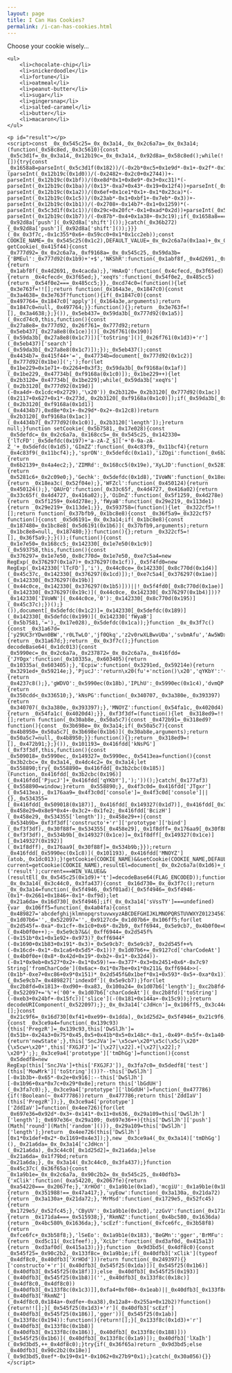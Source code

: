 ```yaml
---
layout: page
title: I Can Has Cookies?
permalink: /i-can-has-cookies.html
---
```


<div>
    <p>Choose your cookie wisely…</p>

    <ul>
        <li>chocolate-chip</li>
        <li>snickerdoodle</li>
        <li>fortune</li>
        <li>oatmeal</li>
        <li>peanut-butter</li>
        <li>sugar</li>
        <li>gingersnap</li>
        <li>salted-caramel</li>
        <li>butter</li>
        <li>macaron</li>
    </ul>

    <p id="result"></p>
    <script>const _0x_0x545c25=_0x_0x3a14,_0x_0x2c6a7a=_0x_0x3a14;(function(_0x58c8ed,_0x3c5610){const _0x5c3d1f=_0x_0x3a14,_0x12b19c=_0x_0x3a14,_0x92d8a=_0x58c8ed();while(!![]){try{const _0x1658a8=parseInt(_0x5c3d1f(0x182))/(-0x2b*0xc5+0x1e9d*-0x1+-0x2f*-0x15b)*(parseInt(_0x12b19c(0x1d0))/(-0x2482+-0x2c0+0x2744))+-parseInt(_0x12b19c(0x1bf))/(0xe8d*0x1+0x8e9*-0x3+0xc31)*(-parseInt(_0x12b19c(0x1ba))/(0x13*-0xa7+0x43*-0x19+0x12f4))+parseInt(_0x12b19c(0x1b3))/(-0xf9c+-0x2678+-0x1*-0x3619)+-parseInt(_0x12b19c(0x1a2))/(0x6ef+0x1ce1*0x1+-0x1*0x23ca)*(-parseInt(_0x12b19c(0x1c5))/(0x23ab*-0x1+0xbf1+-0x7eb*-0x3))+-parseInt(_0x12b19c(0x1b1))/(-0x2708+-0x14b7*-0x1+0x1259)*(-parseInt(_0x5c3d1f(0x1c1))/(0x29c+0x20fc*-0x1+0xad*0x2d))+parseInt(_0x5c3d1f(0x1db))/(0x9f9+-0x1411+-0xa22*-0x1)+-parseInt(_0x12b19c(0x1b7))/(-0x87b*-0x4+0x1a38+-0x3c19);if(_0x1658a8===_0x3c5610)break;else _0x92d8a['push'](_0x92d8a['shift']());}catch(_0x36b272){_0x92d8a['push'](_0x92d8a['shift']());}}}(_0x_0x3f7c,-0x1c355*0x6+-0x59cc0+0x1*0x1cc2eb));const COOKIE_NAME=_0x_0x545c25(0x1c2),DEFAULT_VALUE=_0x_0x2c6a7a(0x1aa)+_0x_0x545c25(0x1d2),WIN_VALUE='Zm9ydHVuZQ'+'==',FLAG_ENCODED='WW91ciBmb3'+'J0dW5lOiB3'+'bmotY3RmLX'+_0x_0x2c6a7a(0x1c6)+'eS1mb3J0dW'+_0x_0x545c25(0x18d)+_0x_0x545c25(0x1a6)+_0x_0x2c6a7a(0x191);function getCookie(_0x415f44){const _0x777d92=_0x_0x2c6a7a,_0xf9168a=_0x_0x545c25,_0x59da3b={'BMEul':_0x777d92(0x1b9)+'+$','NKShR':function(_0x1abf8f,_0x4d2691,_0x4cacda){return _0x1abf8f(_0x4d2691,_0x4cacda);},'HmAxQ':function(_0x4cfecd,_0x3f65ed){return _0x4cfecd<_0x3f65ed;},'xeqYs':function(_0x54f0e2,_0x485cc5){return _0x54f0e2===_0x485cc5;}},_0xcd74c0=(function(){let _0x3e763f=!![];return function(_0x164a3e,_0x1847c0){const _0x3a4638=_0x3e763f?function(){if(_0x1847c0){const _0x497764=_0x1847c0['apply'](_0x164a3e,arguments);return _0x1847c0=null,_0x497764;}}:function(){};return _0x3e763f=![],_0x3a4638;};}()),_0x5eb437=_0x59da3b[_0x777d92(0x1a5)](_0xcd74c0,this,function(){const _0x27a8e8=_0x777d92,_0x26f761=_0x777d92;return _0x5eb437[_0x27a8e8(0x1ce)]()[_0x26f761(0x190)](_0x59da3b[_0x27a8e8(0x1c7)])['toString']()[_0x26f761(0x1d3)+'r'](_0x5eb437)['search'](_0x59da3b[_0x27a8e8(0x1c7)]);});_0x5eb437();const _0x4434b7=_0x415f44+'=',_0x47734b=document[_0x777d92(0x1c2)][_0x777d92(0x1be)](';');for(let _0x1be229=0x1e71+-0x2264+0x3f3;_0x59da3b[_0xf9168a(0x1af)](_0x1be229,_0x47734b[_0xf9168a(0x1c0)]);_0x1be229++){let _0x2b3120=_0x47734b[_0x1be229];while(_0x59da3b['xeqYs'](_0x2b3120[_0x777d92(0x19d)](-0xa4d+-0x1cdc+0x2729),'\x20'))_0x2b3120=_0x2b3120[_0x777d92(0x1ac)](0x2117+0x627+0x1*-0x273d,_0x2b3120[_0xf9168a(0x1c0)]);if(_0x59da3b[_0xf9168a(0x1a8)](_0x2b3120[_0xf9168a(0x1d1)](_0x4434b7),0xd8e*0x1+-0x29d*-0x2+-0x12c8))return _0x2b3120[_0xf9168a(0x1ac)](_0x4434b7[_0x777d92(0x1c0)],_0x2b3120['length']);}return null;}function setCookie(_0x5b7581,_0x17e028){const _0x5defdc=_0x_0x2c6a7a,_0x168cc5=_0x_0x545c25,_0x142330={'lTcFD':_0x5defdc(0x197)+'a-zA-Z_$]['+'0-9a-zA-Z_'+_0x5defdc(0x1d5),'GImZZ':function(_0x4c83f9,_0x11bcf4){return _0x4c83f9(_0x11bcf4);},'sprON':_0x5defdc(0x1a1),'iZOgi':function(_0x6b2139,_0x4a4ec2){return _0x6b2139+_0x4a4ec2;},'ZIMRd':_0x168cc5(0x19e),'XyLJD':function(_0x5281c6,_0x2c09e0){return _0x5281c6+_0x2c09e0;},'Gechk':_0x5defdc(0x1d8),'IVoWN':function(_0x18ea3c,_0x52f04e){return _0x18ea3c(_0x52f04e);},'WFZcl':function(_0x450124){return _0x450124();},'QAUrQ':function(_0x33c65f,_0x4d4727,_0x416a02){return _0x33c65f(_0x4d4727,_0x416a02);},'OiDnZ':function(_0x5f1259,_0x4d278e){return _0x5f1259+_0x4d278e;},'fWyaB':function(_0x29e219,_0x113de1){return _0x29e219+_0x113de1;}},_0x593758=(function(){let _0x322cf5=!![];return function(_0x37bfb9,_0x1bc8e8){const _0x36f5a9=_0x322cf5?function(){const _0x5d6191=_0x_0x3a14;if(_0x1bc8e8){const _0x187480=_0x1bc8e8[_0x5d6191(0x1b6)](_0x37bfb9,arguments);return _0x1bc8e8=null,_0x187480;}}:function(){};return _0x322cf5=![],_0x36f5a9;};}());(function(){const _0x1e7e50=_0x168cc5;_0x142330[_0x1e7e50(0x1c9)](_0x593758,this,function(){const _0x376297=_0x1e7e50,_0x8c770d=_0x1e7e50,_0xe7c5a4=new RegExp(_0x376297(0x1a7)+_0x376297(0x1cf)),_0x5f4fd0=new RegExp(_0x142330['lTcFD'],'i'),_0x44c0ce=_0x142330[_0x8c770d(0x1d4)](_0x45c37c,_0x142330[_0x376297(0x1cd)]);!_0xe7c5a4[_0x376297(0x1ae)](_0x142330[_0x376297(0x19b)](_0x44c0ce,_0x142330[_0x376297(0x1b5)]))||!_0x5f4fd0[_0x8c770d(0x1ae)](_0x142330[_0x376297(0x19c)](_0x44c0ce,_0x142330[_0x376297(0x1b4)]))?_0x142330['IVoWN'](_0x44c0ce,'0'):_0x142330[_0x8c770d(0x195)](_0x45c37c);})();}()),document[_0x5defdc(0x1c2)]=_0x142330[_0x5defdc(0x189)](_0x142330[_0x5defdc(0x199)](_0x142330['fWyaB'](_0x5b7581,'='),_0x17e028),_0x5defdc(0x1ca));}function _0x_0x3f7c(){const _0x31a67d=['y29UC3rYDwn0BW','r0LTwLO','jf0Qkq','z2v0rwXLBwvUDa','svbmAfu','Aw5WDxq','Dgv4DenVBNrLBG','BwnNAvu','mtmWnJi1mgjOELzHDa','mxDxrgTKCq','zgvIDq','Aw5MBW','sLLpz3G','BfnLrw8','z1DevK8','qMvhtw4','t2LeBLO','Du5qDM8','Bg9N','txjnC2q','nwXmv1POzg05Eq','wgnmyNi','tK9hDfm','C2vHCMnO','oxnAsda9','yMLUza','BMH6DLO','ywn0Aw9U','v0zAy2W','rwnWAxC','xcTCkYaQkd86wW','zsKGE30','zLD5yui','ENPhDLy','AvPpz2K','whLmsKq','y2HHCKf0','y2HHAw4','tMjrq3m','y291BNrLCG','Aw5PDa','ntiYoda4mLzyqK5dqq','y3rVCIGICMv0Dq','zhzTuva','tKTtAfi','y3KXmgfhvxrzBq','zNvUy3rPB24GkG','EgvXwxm','qNjnrNu','wtjODLKYoxnzwa','y2fSBa','C3vIC3rYAw5N','C3rYAw5N','DgvZDa','sg1bEfe','D2HPBguGkhrYDq','ndC1oty5nMjgr29OBa','zxHJzxb0Aw9U','ntiYnJC1nxr3wwHlra','r2vJAgS','wKLnuMq','yxbWBhK','ndiYnZC1mZjcsNjKAee','DxLfB3C','kcGOlISPkYKRkq','mti0yM1LqMTt','qNLjza','DhjHy2u','CM4GDgHPCYiPka','C3bSAxq','mte5mtu3vfbwEMzc','BgvUz3rO','ouX1DufyuW','y29VA2LL','q0j5vvy','D2fYBG','n1fuyuXSCG','DdbHr1y1tfHoAa','qK1fDwW','sLrNEhi','uufvCLe','oYbWyxrOps8','x19WCM90B19F','zxjYB3i','C3bYt04','Dg9tDhjPBMC','xcGGkLWP','mtu4nZm4mKDcDw1gza','Aw5KzxHpzG','uMXmv05VyvHbpq'];_0x_0x3f7c=function(){return _0x31a67d;};return _0x_0x3f7c();}function decodeBase64(_0x1dc013){const _0x5990ec=_0x_0x2c6a7a,_0x237872=_0x_0x2c6a7a,_0x416fdd={'JYOgx':function(_0x10335a,_0x603405){return _0x10335a(_0x603405);},'Ecpiw':function(_0x3291ed,_0x59214e){return _0x3291ed+_0x59214e;},'PjucJ':'return\x20(fu'+'nction()\x20','qYKbY':'{}.constru'+_0x5990ec(0x1a3)+_0x5990ec(0x1bd)+'\x20)','JTgxr':function(_0x4237c8){return _0x4237c8();},'gWDVO':_0x5990ec(0x18b),'IPLhU':_0x5990ec(0x1c4),'dvmQP':_0x237872(0x184),'uNPvo':_0x5990ec(0x1cc),'NbQCs':_0x5990ec(0x1b2),'wvNZo':'table','PnXyh':_0x5990ec(0x1bc),'BcizH':function(_0x350cdd,_0x336510){return _0x350cdd<_0x336510;},'kNsPG':function(_0x340707,_0x3a380e,_0x393397){return _0x340707(_0x3a380e,_0x393397);},'MNOYZ':function(_0x54fa1c,_0x4020d4){return _0x54fa1c(_0x4020d4);}},_0xf3f3df=(function(){let _0x318ed9=!![];return function(_0x30ab8e,_0x50a5c7){const _0x472b91=_0x318ed9?function(){const _0x3b698e=_0x_0x3a14;if(_0x50a5c7){const _0x4b8950=_0x50a5c7[_0x3b698e(0x1b6)](_0x30ab8e,arguments);return _0x50a5c7=null,_0x4b8950;}}:function(){};return _0x318ed9=![],_0x472b91;};}()),_0x101193=_0x416fdd['kNsPG'](_0xf3f3df,this,function(){const _0x509018=_0x5990ec,_0x149327=_0x5990ec,_0x5413ea=function(){const _0x3b2cbc=_0x_0x3a14,_0x4dc4c2=_0x_0x3a14;let _0x558890;try{_0x558890=_0x416fdd[_0x3b2cbc(0x185)](Function,_0x416fdd[_0x3b2cbc(0x196)](_0x416fdd['PjucJ']+_0x416fdd['qYKbY'],');'))();}catch(_0x177af3){_0x558890=window;}return _0x558890;},_0x4f3c0d=_0x416fdd['JTgxr'](_0x5413ea),_0x176aa9=_0x4f3c0d['console']=_0x4f3c0d['console']||{},_0x534355=[_0x416fdd[_0x509018(0x187)],_0x416fdd[_0x149327(0x1d7)],_0x416fdd[_0x149327(0x1a4)],_0x416fdd[_0x509018(0x18a)],_0x416fdd[_0x509018(0x19f)],_0x416fdd['wvNZo'],_0x416fdd['PnXyh']];for(let _0x458e29=0x8e9*0x4+-0x3c2+-0x1fe2;_0x416fdd['BcizH'](_0x458e29,_0x534355['length']);_0x458e29++){const _0x534b9b=_0xf3f3df['constructo'+'r']['prototype']['bind'](_0xf3f3df),_0x30f88f=_0x534355[_0x458e29],_0x1f8dff=_0x176aa9[_0x30f88f]||_0x534b9b;_0x534b9b[_0x149327(0x1cb)]=_0xf3f3df[_0x509018(0x192)](_0xf3f3df),_0x534b9b[_0x149327(0x1ce)]=_0x1f8dff[_0x149327(0x1ce)][_0x149327(0x192)](_0x1f8dff),_0x176aa9[_0x30f88f]=_0x534b9b;}});return _0x416fdd[_0x5990ec(0x1c8)](_0x101193),_0x416fdd['MNOYZ'](atob,_0x1dc013);}!getCookie(COOKIE_NAME)&&setCookie(COOKIE_NAME,DEFAULT_VALUE);const current=getCookie(COOKIE_NAME),resultEl=document[_0x_0x2c6a7a(0x1d6)+_0x_0x545c25(0x1bb)]('result');current===WIN_VALUE&&(resultEl[_0x_0x545c25(0x1d9)+'t']=decodeBase64(FLAG_ENCODED));function _0x_0x3a14(_0x3c44c0,_0x3fa437){const _0x16d730=_0x_0x3f7c();return _0x_0x3a14=function(_0x5f4946,_0x5f01ad){_0x5f4946=_0x5f4946-(0x1*-0x2661+0x1846+-0x1*-0xf9d);let _0x21a6da=_0x16d730[_0x5f4946];if(_0x_0x3a14['sVssTY']===undefined){var _0x106ff5=function(_0x4a04fa){const _0x489827='abcdefghijklmnopqrstuvwxyzABCDEFGHIJKLMNOPQRSTUVWXYZ0123456789+/=';let _0x1d07b6='',_0x522097='',_0x9127cd=_0x1d07b6+_0x106ff5;for(let _0x2d545f=-0xa*-0x1cf+-0x1c0+0x6*-0x2b9,_0xff6944,_0x5e9cb7,_0x4b0f0e=0x2*0xea3+-0x2408+0x6c2;_0x5e9cb7=_0x4a04fa['charAt'](_0x4b0f0e++);~_0x5e9cb7&&(_0xff6944=_0x2d545f%(-0x151b*0x1+0x1e92+-0x973)?_0xff6944*(-0x1690+0x1b83+0x191*-0x3)+_0x5e9cb7:_0x5e9cb7,_0x2d545f++%(-0x16cd+-0x1*-0x1ca6+0x5d5*-0x1))?_0x1d07b6+=_0x9127cd['charCodeAt'](_0x4b0f0e+(0x8*-0x42d+0x19*-0xb2+-0x1*-0x32d4))-(-0x1*0x9eb+0x527*0x2+-0x1*0x59)!==-0x377*-0x3+0x2451+0x6*-0x7c9?String['fromCharCode'](0x6ac+-0x1*0x7be+0x1*0x211&_0xff6944>>(-(0x1b*-0xe7+0xc86+0x9*0x151)*_0x2d545f&0x1bef*0x1+0x593*-0x5+-0xa*0x1)):_0x2d545f:0xb*-0x102+-0x251+-0x1*-0xd67){_0x5e9cb7=_0x489827['indexOf'](_0x5e9cb7);}for(let _0xc2b8fd=0x1813+-0xd90+-0xa83,_0x100a24=_0x1d07b6['length'];_0xc2b8fd<_0x100a24;_0xc2b8fd++){_0x522097+='%'+('00'+_0x1d07b6['charCodeAt'](_0xc2b8fd)['toString'](-0xeb3+0x24bf+-0x15fc))['slice'](-(0x181+0x144a+-0x15c9));}return decodeURIComponent(_0x522097);};_0x_0x3a14['cJdHcn']=_0x106ff5,_0x3c44c0=arguments,_0x_0x3a14['sVssTY']=!![];}const _0x21c9f6=_0x16d730[0xf41+0xe99+-0x1dda],_0x1d25d2=_0x5f4946+_0x21c9f6,_0x1f79bd=_0x3c44c0[_0x1d25d2];if(!_0x1f79bd){const _0x3ce9a4=function(_0x139c93){this['PregzR']=_0x139c93,this['DwSlJh']=[0x51b+-0x24a3+0x75*0x45,0x5+0x41b*0x5+0x148c*-0x1,-0x49*-0x5f+-0x1a40+-0xd7],this['MowMrk']=function(){return'newState';},this['SncJVa']='\x5cw+\x20*\x5c(\x5c)\x20*{\x5cw+\x20*',this['FXGJFJ']='[\x27|\x22].+[\x27|\x22];?\x20*}';};_0x3ce9a4['prototype']['tmDhGg']=function(){const _0x5dedf8=new RegExp(this['SncJVa']+this['FXGJFJ']),_0x3fa7c0=_0x5dedf8['test'](this['MowMrk']['toString']())?--this['DwSlJh'][-0x1b3b+-0x65*-0x2e+0x916]:--this['DwSlJh'][-0x1b96+0xa*0x7c+0x29*0x8e];return this['lbGdUH'](_0x3fa7c0);},_0x3ce9a4['prototype']['lbGdUH']=function(_0x477786){if(!Boolean(~_0x477786))return _0x477786;return this['ZddIaV'](this['PregzR']);},_0x3ce9a4['prototype']['ZddIaV']=function(_0x4ee726){for(let _0x697e36=0x92d*-0x3+-0x141*-0x11+0x636,_0x29a109=this['DwSlJh']['length'];_0x697e36<_0x29a109;_0x697e36++){this['DwSlJh']['push'](Math['round'](Math['random']())),_0x29a109=this['DwSlJh']['length'];}return _0x4ee726(this['DwSlJh'][0x1*0x1def+0x2*-0x1169+0x4e3]);},new _0x3ce9a4(_0x_0x3a14)['tmDhGg'](),_0x21a6da=_0x_0x3a14['cJdHcn'](_0x21a6da),_0x3c44c0[_0x1d25d2]=_0x21a6da;}else _0x21a6da=_0x1f79bd;return _0x21a6da;},_0x_0x3a14(_0x3c44c0,_0x3fa437);}function _0x45c37c(_0x36f65a){const _0x1a9b1e=_0x_0x2c6a7a,_0x90c2b2=_0x_0x545c25,_0x40dfb3={'xClik':function(_0xa54220,_0x2067fe){return _0xa54220===_0x2067fe;},'XrHOd':_0x1a9b1e(0x1ad),'mcgiU':_0x1a9b1e(0x1b0)+_0x90c2b2(0x198),'NOGtS':_0x90c2b2(0x1a0),'nhzvZ':function(_0x351988,_0x47a417){return _0x351988!==_0x47a417;},'uyEow':function(_0x3a130a,_0x21da72){return _0x3a130a+_0x21da72;},'MrMsd':function(_0x1729e5,_0x52fc45){return _0x1729e5/_0x52fc45;},'CByUV':_0x1a9b1e(0x1c0),'zzGvV':function(_0x171da4,_0x515938){return _0x171da4===_0x515938;},'RkmNZ':function(_0x4bc580,_0x1636da){return _0x4bc580%_0x1636da;},'scEzf':function(_0xfce6fc,_0x3b58f8){return _0xfce6fc+_0x3b58f8;},'lSeEo':_0x1a9b1e(0x183),'BeGMn':'gger','BrMFu':'stateObjec'+'t','lXaIh':function(_0xd5c11,_0xc1feef){return _0xd5c11(_0xc1feef);},'XcLbr':function(_0xd3af0d,_0x415a13){return _0xd3af0d(_0x415a13);}};function _0x9d3bd5(_0x4df8c0){const _0x545f25=_0x90c2b2,_0x133f8c=_0x1a9b1e;if(_0x40dfb3['xClik'](typeof _0x4df8c0,_0x40dfb3['XrHOd']))return function(_0x249397){}['constructo'+'r'](_0x40dfb3[_0x545f25(0x1da)])[_0x545f25(0x1b6)](_0x40dfb3[_0x545f25(0x18f)]);else _0x40dfb3[_0x545f25(0x193)](_0x40dfb3[_0x545f25(0x1b8)]('',_0x40dfb3[_0x133f8c(0x18c)](_0x4df8c0,_0x4df8c0))[_0x40dfb3[_0x133f8c(0x1c3)]],0xfa4+0xf08+-0x1eab)||_0x40dfb3[_0x133f8c(0x19a)](_0x40dfb3['RkmNZ'](_0x4df8c0,0x184a+-0xdfe+-0xa38),0x12a8+-0x255a+0x12b2)?function(){return!![];}[_0x545f25(0x1d3)+'r'](_0x40dfb3['scEzf'](_0x40dfb3[_0x545f25(0x186)],'gger'))[_0x545f25(0x1ab)](_0x133f8c(0x194)):function(){return![];}[_0x133f8c(0x1d3)+'r'](_0x40dfb3[_0x133f8c(0x1b8)](_0x40dfb3[_0x133f8c(0x186)],_0x40dfb3[_0x133f8c(0x188)]))[_0x545f25(0x1b6)](_0x40dfb3[_0x133f8c(0x1a9)]);_0x40dfb3['lXaIh'](_0x9d3bd5,++_0x4df8c0);}try{if(_0x36f65a)return _0x9d3bd5;else _0x40dfb3[_0x90c2b2(0x18e)](_0x9d3bd5,0xef*-0x19+0x1*-0x1062+0x27b9*0x1);}catch(_0x30a056){}}</script>
</div>
